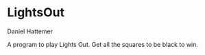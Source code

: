 # LightsOut

Daniel Hattemer

A program to play Lights Out. Get all the squares to be black to win.
